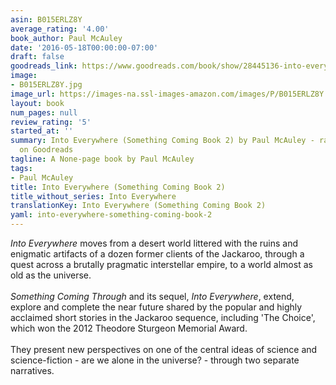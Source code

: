 ```yaml
---
asin: B015ERLZ8Y
average_rating: '4.00'
book_author: Paul McAuley
date: '2016-05-18T00:00:00-07:00'
draft: false
goodreads_link: https://www.goodreads.com/book/show/28445136-into-everywhere
image:
- B015ERLZ8Y.jpg
image_url: https://images-na.ssl-images-amazon.com/images/P/B015ERLZ8Y.01._SCLZZZZZZZ.jpg
layout: book
num_pages: null
review_rating: '5'
started_at: ''
summary: Into Everywhere (Something Coming Book 2) by Paul McAuley - rated 4.00/5
  on Goodreads
tagline: A None-page book by Paul McAuley
tags:
- Paul McAuley
title: Into Everywhere (Something Coming Book 2)
title_without_series: Into Everywhere
translationKey: Into Everywhere (Something Coming Book 2)
yaml: into-everywhere-something-coming-book-2
---
```


<i>Into Everywhere</i> moves from a desert world littered with the ruins and enigmatic artifacts of a dozen former clients of the Jackaroo, through a quest across a brutally pragmatic interstellar empire, to a world almost as old as the universe.<br /><br /><i>Something Coming Through</i> and its sequel, <i>Into Everywhere</i>, extend, explore and complete the near future shared by the popular and highly acclaimed short stories in the Jackaroo sequence, including 'The Choice', which won the 2012 Theodore Sturgeon Memorial Award.<br /><br />They present new perspectives on one of the central ideas of science and science-fiction - are we alone in the universe? - through two separate narratives.